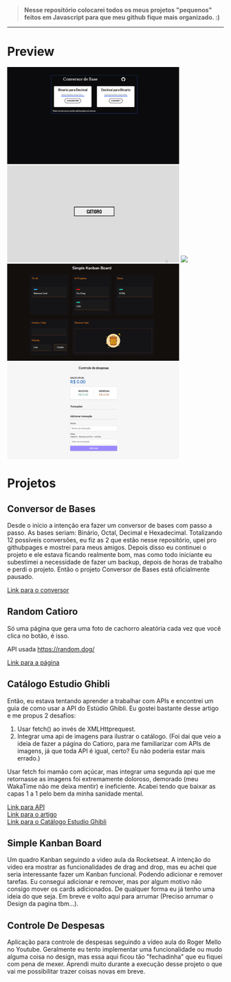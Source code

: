 > **Nesse repositório colocarei todos os meus projetos "pequenos" feitos em Javascript para que meu github fique mais organizado. :)** 
---
# Preview

<img src="https://github.com/BernardoSV/Javascript-Iniciante/blob/master/previews/conversordebases.gif" width="400"  /><img src="https://github.com/BernardoSV/Javascript-Iniciante/blob/master/previews/randomcatioro.gif" width="400"  />
<img src="https://github.com/BernardoSV/Javascript-Iniciante/blob/master/previews/ghiblimovies.gif" width="400"  /><img src="https://github.com/BernardoSV/Javascript-Iniciante/blob/master/previews/kanban.gif" width="400"  />
<img src="https://github.com/BernardoSV/Javascript-Iniciante/blob/master/previews/controleDeDespesas.gif" width="400" align="center" />
 
 
# Projetos
 
## Conversor de Bases
 
Desde o início a intenção era fazer um conversor de bases com passo a passo. As bases seriam: Binário, Octal, Decimal e Hexadecimal. Totalizando 12 possíveis conversões, eu fiz as 2 que estão nesse repositório, upei pro githubpages e mostrei para meus amigos. Depois disso eu continuei o projeto e ele estava ficando realmente bom, mas como todo iniciante eu subestimei a necessidade de fazer um backup, depois de horas de trabalho e perdi o projeto. Então o projeto Conversor de Bases está oficialmente pausado. 
 
[Link para o conversor](http://conversordebases.surge.sh/)
 
## Random Catioro
 
Só uma página que gera uma foto de cachorro aleatória cada vez que você clica no botão, é isso. 
 
API usada https://random.dog/
 
[Link para a página](http://randomcatioro.surge.sh/)
 
## Catálogo Estudio Ghibli
 
Então, eu estava tentando aprender a trabalhar com APIs e encontrei um guia de como usar  a API do Estúdio Ghibli. Eu gostei bastante desse artigo e me propus 2 desafios:  

  1. Usar fetch() ao invés de XMLHttprequest.
  2. Integrar uma api de imagens para ilustrar o catálogo. (Foi dai que veio a ideia de fazer a página do Catioro, para me familiarizar com APIs de imagens, já que toda API é igual, certo? Eu não poderia estar mais errado.)
 
Usar fetch foi mamão com açúcar, mas integrar uma segunda api que me retornasse as imagens foi extremamente doloroso, demorado (meu WakaTime não me deixa mentir) e ineficiente. Acabei tendo que baixar as capas 1 a 1 pelo bem da minha sanidade mental. 
 
[Link para API](https://ghibliapi.herokuapp.com/)<br>
[Link para o artigo](https://www.taniarascia.com/how-to-connect-to-an-api-with-javascript/)<br>
[Link para o Catálogo Estudio Ghibli](http://ghiblimovies.surge.sh/)

## Simple Kanban Board

Um quadro Kanban seguindo a video aula da Rocketseat. A intenção do video era mostrar as funcionalidades de drag and drop, mas eu achei que seria interessante fazer um Kanban funcional. Podendo adicionar e remover tarefas. Eu consegui adicionar e remover, mas por algum motivo não consigo mover os cards adicionados. De qualquer forma eu já tenho uma ideia do que seja. Em breve e volto aqui para arrumar (Preciso arrumar o Design da pagina tbm...). 

## Controle De Despesas

Aplicação para controle de despesas seguindo a vídeo aula do Roger Mello no Youtube. Geralmente eu tento implementar uma funcionalidade ou mudo alguma coisa no design, mas essa aqui ficou tão "fechadinha" que eu fiquei com pena de mexer. Aprendi muito durante a execução desse projeto o que vai me possibilitar trazer coisas novas em breve. 
